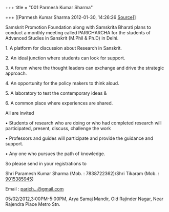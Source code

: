 +++
title = "001 Parmesh Kumar Sharma"

+++
[[Parmesh Kumar Sharma	2012-01-30, 14:26:26 [Source](https://groups.google.com/g/bvparishat/c/-pPJfRbPzeo)]]



Samskrit Promotion Foundation along with Samskrita Bharati plans to conduct a monthly meeting called PARICHARCHA for the students of Advanced Studies in Sanskrit (M.Phil & Ph.D) in Delhi.

1\. A platform for discussion about Research in Sanskrit.

2\. An ideal junction where students can look for support.

3\. A forum where the thought leaders can exchange and drive the strategic approach.

4\. An opportunity for the policy makers to think aloud.

5\. A laboratory to test the contemporary ideas &

6\. A common place where experiences are shared.

All are invited

• Students of research who are doing or who had completed research will participated, present, discuss, challenge the work

• Professors and guides will participate and provide the guidance and support.

• Any one who pursues the path of knowledge.

So please send in your registrations to

Shri Paramesh Kumar Sharma (Mob. : 7838722362)/Shri Tikaram (Mob. : [9015385945](tel:(901)%20538-5945))

Email : [parich...@gmail.com]()

  

05/02/2012,3:00PM-5:00PM, Arya Samaj Mandir, Old Rajinder Nagar, Near Rajendra Place Metro Stn.



